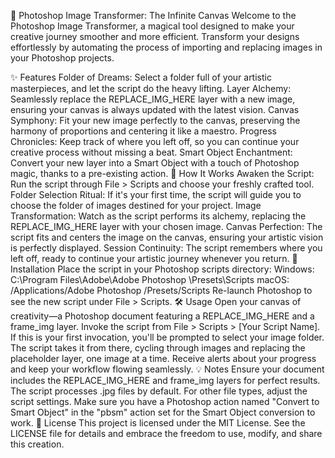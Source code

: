 🎨 Photoshop Image Transformer: The Infinite Canvas
Welcome to the Photoshop Image Transformer, a magical tool designed to make your creative journey smoother and more efficient. Transform your designs effortlessly by automating the process of importing and replacing images in your Photoshop projects.

✨ Features
Folder of Dreams: Select a folder full of your artistic masterpieces, and let the script do the heavy lifting.
Layer Alchemy: Seamlessly replace the REPLACE_IMG_HERE layer with a new image, ensuring your canvas is always updated with the latest vision.
Canvas Symphony: Fit your new image perfectly to the canvas, preserving the harmony of proportions and centering it like a maestro.
Progress Chronicles: Keep track of where you left off, so you can continue your creative process without missing a beat.
Smart Object Enchantment: Convert your new layer into a Smart Object with a touch of Photoshop magic, thanks to a pre-existing action.
🌟 How It Works
Awaken the Script: Run the script through File > Scripts and choose your freshly crafted tool.
Folder Selection Ritual: If it's your first time, the script will guide you to choose the folder of images destined for your project.
Image Transformation: Watch as the script performs its alchemy, replacing the REPLACE_IMG_HERE layer with your chosen image.
Canvas Perfection: The script fits and centers the image on the canvas, ensuring your artistic vision is perfectly displayed.
Session Continuity: The script remembers where you left off, ready to continue your artistic journey whenever you return.
🚀 Installation
Place the script in your Photoshop scripts directory:
Windows: C:\Program Files\Adobe\Adobe Photoshop <version>\Presets\Scripts
macOS: /Applications/Adobe Photoshop <version>/Presets/Scripts
Re-launch Photoshop to see the new script under File > Scripts.
🛠️ Usage
Open your canvas of creativity—a Photoshop document featuring a REPLACE_IMG_HERE and a frame_img layer.
Invoke the script from File > Scripts > [Your Script Name].
If this is your first invocation, you'll be prompted to select your image folder.
The script takes it from there, cycling through images and replacing the placeholder layer, one image at a time.
Receive alerts about your progress and keep your workflow flowing seamlessly.
💡 Notes
Ensure your document includes the REPLACE_IMG_HERE and frame_img layers for perfect results.
The script processes .jpg files by default. For other file types, adjust the script settings.
Make sure you have a Photoshop action named "Convert to Smart Object" in the "pbsm" action set for the Smart Object conversion to work.
📜 License
This project is licensed under the MIT License. See the LICENSE file for details and embrace the freedom to use, modify, and share this creation.
